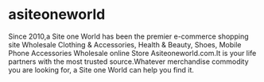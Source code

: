 # asiteoneworld
Since 2010,a Site one World has been the premier e-commerce shopping site Wholesale Clothing &amp; Accessories, Health &amp; Beauty, Shoes, Mobile Phone Accessories Wholesale online Store Asiteoneworld.com.It is your life partners with the most trusted source.Whatever merchandise commodity you are looking for, a Site one World can help you find it.
